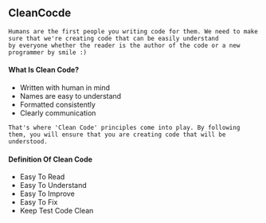 ## CleanCocde

```
Humans are the first people you writing code for them. We need to make sure that we're creating code that can be easily understand 
by everyone whether the reader is the author of the code or a new programmer by smile :)
```
#### What Is Clean Code?

* Written with human in mind                                              
* Names are easy to understand                                            
* Formatted consistently                                               
* Clearly communication

```
That's where 'Clean Code' principles come into play. By following them, you will ensure that you are creating code that will be 
understood.
```

#### Definition Of Clean Code

* Easy To Read
* Easy To Understand
* Easy To Improve
* Easy To Fix
* Keep Test Code Clean

